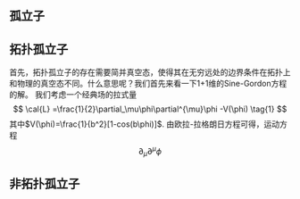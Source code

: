 ## 孤立子

## 拓扑孤立子
首先，拓扑孤立子的存在需要简并真空态，使得其在无穷远处的边界条件在拓扑上和物理的真空态不同。什么意思呢？我们首先来看一下1+1维的Sine-Gordon方程的解。
我们考虑一个经典场的拉式量
$$
\cal{L} =\frac{1}{2}\partial_\mu\phi\partial^{\mu}\phi -V(\phi) \tag{1}
$$
其中$V(\phi)=\frac{1}{b^2}[1-cos(b\phi)]$.
由欧拉-拉格朗日方程可得，运动方程
$$
\partial_\mu\partial^\mu\phi
$$
## 非拓扑孤立子

<!--stackedit_data:
eyJoaXN0b3J5IjpbMTg0MDk3ODI0MywyMTE0NTU4NzM2LC0xMz
M1MjEwODQ5LDUwNTg1ODI1OSwxOTkwMTY3NzQ5LC0zODg0MDk4
MDIsLTM5MDY3MTU4OF19
-->